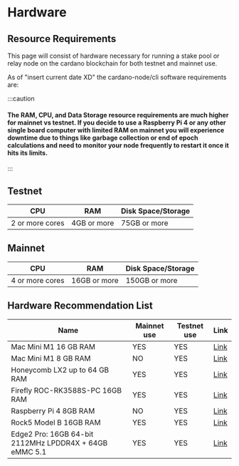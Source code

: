 

# Hardware

## Resource Requirements

This page will consist of hardware necessary for running a stake pool or relay node on the cardano blockchain for both testnet and mainnet use.


As of "insert current date XD" the cardano-node/cli software requirements are:

:::caution
#### The RAM, CPU, and Data Storage resource requirements are much higher for mainnet vs testnet. If you decide to use a Raspberry Pi 4 or any other single board computer with limited RAM on mainnet you will experience downtime due to things like garbage collection or end of epoch calculations and need to monitor your node frequently to restart it once it hits its limits.
:::

## Testnet
| CPU             | RAM         | Disk Space/Storage |
|-----------------|-------------|--------------------|
| 2 or more cores | 4GB or more | 75GB or more       |

## Mainnet
| CPU             | RAM          | Disk Space/Storage |
|-----------------|--------------|--------------------|
| 4 or more cores | 16GB or more | 150GB or more      |






## Hardware Recommendation List

| **Name**                        		        | **Mainnet use** | **Testnet use** | **Link** 									  |
|-------------------------------------------------------|-----------------|-----------------|-----------------------------------------------------------------------------|
| Mac Mini M1 16 GB RAM           		        | YES             | YES             | [Link](https://www.apple.com/us-smb/shop/buy-mac/mac-mini)	          |
| Mac Mini M1 8 GB RAM            		        | NO              | YES             | [Link](https://www.apple.com/us-smb/shop/buy-mac/mac-mini)        	  |
| Honeycomb LX2 up to 64 GB RAM   		        | YES             | YES             | [Link](https://www.solid-run.com/arm-servers-networking-platforms/honeycomb-lx2/)|
| Firefly ROC-RK3588S-PC 16GB RAM 		        | YES             | YES             | [Link](https://www.firefly.store/goods.php?id=163)      			  |
| Raspberry Pi 4 8GB RAM          		        | NO              | YES             | [Link](https://www.amazon.com/s?k=raspberry+pi+4+8gb&crid=2RKXMRT531OWM&sprefix=raspberry%2Caps%2C640&ref=nb_sb_ss_ts-doa-p_5_9)|
| Rock5 Model B 16GB RAM 	  		        | YES             | YES             | [Link](https://ameridroid.com/products/rock5-model-b?variant=39918166573090)|
| Edge2 Pro: 16GB 64-bit 2112MHz LPDDR4X + 64GB eMMC 5.1| YES             | YES             | [Link](https://www.khadas.com/edge2)					  |


